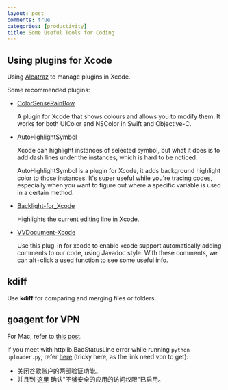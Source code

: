 ```yaml
---
layout: post
comments: true
categories: [productivity]
title: Some Useful Tools for Coding
---
```


## Using plugins for Xcode

Using [Alcatraz](http://alcatraz.io/) to manage plugins in Xcode.

Some recommended plugins:

* [ColorSenseRainBow](https://github.com/NorthernRealities/ColorSenseRainbow)
    
    A plugin for Xcode that shows colours and allows you to modify them. It works for both UIColor and NSColor in Swift and Objective-C.

* [AutoHighlightSymbol](https://github.com/chiahsien/AutoHighlightSymbol)

    Xcode can highlight instances of selected symbol, but what it does is to add dash lines under the instances, which is hard to be noticed.

    AutoHighlightSymbol is a plugin for Xcode, it adds background highlight color to those instances. It's super useful while you're tracing codes, especially when you want to figure out where a specific variable is used in a certain method.

* [Backlight-for_Xcode](https://github.com/limejelly/Backlight-for-XCode)

    Highlights the current editing line in Xcode.

* [VVDocument-Xcode](https://github.com/onevcat/VVDocumenter-Xcode)

    Use this plug-in for xcode to enable xcode support automatically adding comments to our code, using Javadoc style.
With these comments, we can alt+click a used function to see some useful info.


## kdiff

<!-- more -->

Use **kdiff** for comparing and merging files or folders.

## goagent for VPN

For Mac, refer to [this post](http://blog.csdn.net/yanzi1225627/article/details/42886391).

If you meet with httplib.BadStatusLine error while running `python uploader.py`, refer [here](https://code.google.com/p/goagent/issues/detail?can=2&start=0&num=100&q=&colspec=ID%20Opened%20Reporter%20Modified%20Summary%20Stars&groupby=&sort=&id=18501) (tricky here, as the link need vpn to get):

* 关闭谷歌账户的两部验证功能。
* 并且到 [这里](https://www.google.com/settings/security/lesssecureapps) 确认"不够安全的应用的访问权限"已启用。